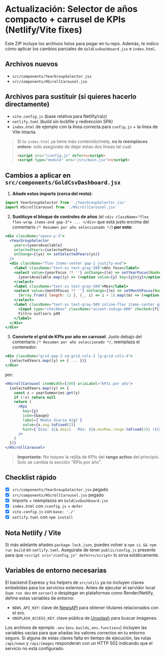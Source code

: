 # Actualización: Selector de años compacto + carrusel de KPIs (Netlify/Vite fixes)

Este ZIP incluye los archivos listos para pegar en tu repo. Además, te indico cómo aplicar los cambios parciales de `GoldCsvDashboard.jsx` e `index.html`.

## Archivos nuevos
- `src/components/YearGroupSelector.jsx`
- `src/components/HScrollCarousel.jsx`

## Archivos para sustituir (si quieres hacerlo directamente)
- `vite.config.js` (base relativa para Netlify/raíz)
- `netlify.toml` (build sin lockfile y redirección SPA)
- `index.html` de ejemplo con la línea correcta para `config.js` + la línea de Vite intacta.

> Si tu `index.html` ya tiene más contenido/meta, **no lo reemplaces entero**: solo asegúrate de dejar estas dos líneas tal cual:
>
> ```html
> <script src="/config.js" defer></script>
> <script type="module" src="/src/main.jsx"></script>
> ```

## Cambios a aplicar en `src/components/GoldCsvDashboard.jsx`

1) **Añade estos imports (cerca del resto):**
```js
import YearGroupSelector from './YearGroupSelector.jsx'
import HScrollCarousel from './HScrollCarousel.jsx'
```

2) **Sustituye el bloque de controles de años** (el `<div className="flex flex-wrap items-end gap-3"> ... </div>` que está justo encima del comentario `/* Resumen por año seleccionado */`) **por este**:
```jsx
<div className="space-y-3">
  <YearGroupSelector
    years={yearsAvailable}
    selectedYears={selectedYears}
    onChange={(ys) => setSelectedYears(ys)}
  />
  <div className="flex items-center gap-2 justify-end">
    <label className="text-xs text-gray-500">Año foco</label>
    <select value={yearFocus ?? ''} onChange={(e) => setYearFocus(Number(e.target.value))} className="px-2 py-1.5 rounded-md border text-sm">
      {yearsAvailable.map((y) => (<option value={y} key={y}>{y}</option>))}
    </select>
    <label className="text-xs text-gray-500">Mes</label>
    <select value={monthFocus ?? ''} onChange={(e) => setMonthFocus(Number(e.target.value))} className="px-2 py-1.5 rounded-md border text-sm">
      {Array.from({ length: 12 }, (_, i) => i + 1).map((m) => (<option key={m} value={m}>{String(m).padStart(2, '0')}</option>))}
    </select>
    <label className="text-xs text-gray-500 inline-flex items-center gap-1">
      <input type="checkbox" className="accent-indigo-600" checked={filterOutliers} onChange={(e) => setFilterOutliers(e.target.checked)} />
      Filtro outliers p99
    </label>
  </div>
</div>
```

3) **Convierte el grid de KPIs por año en carrusel**. Justo debajo del comentario `/* Resumen por año seleccionado */`, reemplaza el contenedor:
```jsx
<div className="grid gap-3 sm:grid-cols-2 lg:grid-cols-4">
  {selectedYears.map((y) => { ... })}
</div>
```
por:
```jsx
<HScrollCarousel itemWidth={280} ariaLabel="KPIs por año">
  {selectedYears.map((y) => {
    const s = yearSummaries.get(y)
    if (!s) return null
    return (
      <Kpi
        key={y}
        icon={Gauge}
        label={`Media diaria ${y}`}
        value={s.avg.toFixed(2)}
        hint={`Días: ${s.days} · Máx: ${s.maxRow.range.toFixed(2)} (${s.maxRow.date.toISOString().slice(0,10)})`}
      />
    )
  })}
</HScrollCarousel>
```

> **Importante:** No toques la rejilla de KPIs del **rango activo** del principio. Solo se cambia la sección "KPIs por año".

## Checklist rápido
- [x] `src/components/YearGroupSelector.jsx` pegado
- [x] `src/components/HScrollCarousel.jsx` pegado
- [x] Imports + reemplazos en `GoldCsvDashboard.jsx`
- [x] `index.html` con `/config.js` + `defer`
- [x] `vite.config.js` con `base: './'`
- [x] `netlify.toml` con `npm install`

## Nota Netlify / Vite
Si más adelante añades `package-lock.json`, puedes volver a `npm ci && npm run build` en `netlify.toml`.
Asegúrate de tener `public/config.js` presente para que `<script src="/config.js" defer></script>` lo sirva estáticamente.

## Variables de entorno necesarias

El backend Express y los helpers de `src/utils` ya no incluyen claves embebidas para los servicios externos. Antes de ejecutar el servidor local (`npm run dev` en `server`) o desplegar en plataformas como Render/Netlify, define estas variables de entorno:

- `NEWS_API_KEY`: clave de [NewsAPI](https://newsapi.org/) para obtener titulares relacionados con el oro.
- `UNSPLASH_ACCESS_KEY`: clave pública de [Unsplash](https://unsplash.com/developers) para buscar imágenes.

Los archivos de ejemplo `.env` (`env.builds`, `env.functions`) incluyen las variables vacías para que añadas los valores correctos en tu entorno seguro. Si alguna de estas claves falta en tiempo de ejecución, las rutas `/api/news` y `/api/images` responderán con un HTTP 502 indicando que el servicio no está configurado.
